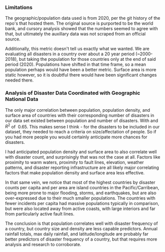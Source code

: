 ### Limitations

The geographic/population data used is from 2020, per the git history of the repo's that hosted them. The original source is purported to be the world bank, and cursory analysis showed that the numbers seemed to agree with that, but ultimately the auxillary data was not scraped from an official source. 

Additionally, this metric doesn't tell us exactly what we wanted. We are evaluating all disasters in a country over about a 20 year period (~2000-2018), but taking the population for those countries only at the end of said period (2020). Populations have shifted in that time frame, so a mean population perhaps would have been a better metric. Surface area is more static however, so it is doubtful there would have been significant changes needed there. 


### Analysis of Disaster Data Coordinated with Geographic National Data

The only major correlation between population, population density, and surface area of countries with their corresponding number of disasters in our data set existed between population and number of disasters. With and $R^2$ of $~0.65$. This makes sense I think - for the disasters to be included in our dataset, they needed to reach a criteria on size/affectation of people. So if you had more people you would certainly anticipate more chances for disasters.

I had anticipated population density and surface area to also correlate well with disaster count, and surprisingly that was not the case at all. Factors like proximity to warm waters, proximity to fault lines, elevation, weather patterns, and disaster reporting infrastructure are all likely major correlating factors that make population density and surface area less effective. 

In that same vein, we notice that most of the highest countries by disaster counts per capita and per area are island countries in the Pacific/Carribean, being more prone to major flooding, storms, and earthquakes, but are also over-expressed due to their much smaller populations. The countries with fewer incidents per capita had massive populations typically in comparison, but were also located away from active coasts, with large interiors and far from particularly active fault lines. 

The conclusion is that population correlates well with disaster frequency of a country, but country size and density are less capable predictors. Annual rainfall totals, max daily rainfall, and latitude/longitude are probably far better predictors of disaster frequency of a country, but that requires more analysis and research to corroborate. 
